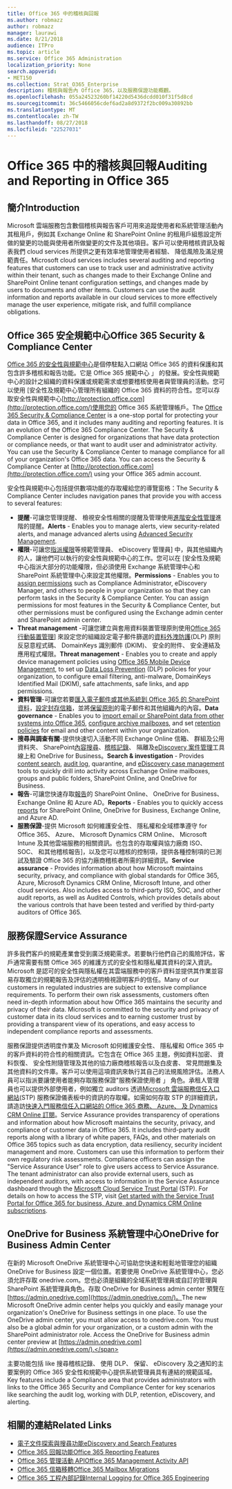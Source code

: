 ```yaml
---
title: Office 365 中的稽核與回報
ms.author: robmazz
author: robmazz
manager: laurawi
ms.date: 8/21/2018
audience: ITPro
ms.topic: article
ms.service: Office 365 Administration
localization_priority: None
search.appverid:
- MET150
ms.collection: Strat_O365_Enterprise
description: 稽核與報告內 Office 365，以及服務保證功能概觀。
ms.openlocfilehash: 055a24523260bf14220d5436dcdd010f31f5d8cd
ms.sourcegitcommit: 36c5466056cdef6ad2a8d9372f2bc009a30892bb
ms.translationtype: MT
ms.contentlocale: zh-TW
ms.lasthandoff: 08/27/2018
ms.locfileid: "22527031"
---
```

# <a name="auditing-and-reporting-in-office-365"></a><span data-ttu-id="25e14-103">Office 365 中的稽核與回報</span><span class="sxs-lookup"><span data-stu-id="25e14-103">Auditing and Reporting in Office 365</span></span>

## <a name="introduction"></a><span data-ttu-id="25e14-104">簡介</span><span class="sxs-lookup"><span data-stu-id="25e14-104">Introduction</span></span>
<span data-ttu-id="25e14-p101">Microsoft 雲端服務包含數個稽核與報告客戶可用來追蹤使用者和系統管理活動內其租用戶，例如其 Exchange Online 和 SharePoint Online 的租用戶組態設定所做的變更的功能與使用者所做變更的文件及其他項目。客戶可以使用稽核資訊及報表我們 cloud services 所提供之更有效率地管理使用者經驗、 降低風險及滿足規範責任。</span><span class="sxs-lookup"><span data-stu-id="25e14-p101">Microsoft cloud services includes several auditing and reporting features that customers can use to track user and administrative activity within their tenant, such as changes made to their Exchange Online and SharePoint Online tenant configuration settings, and changes made by users to documents and other items. Customers can use the audit information and reports available in our cloud services to more effectively manage the user experience, mitigate risk, and fulfill compliance obligations.</span></span>

## <a name="office-365-security--compliance-center"></a><span data-ttu-id="25e14-107">Office 365 安全規範中心</span><span class="sxs-lookup"><span data-stu-id="25e14-107">Office 365 Security & Compliance Center</span></span>
<span data-ttu-id="25e14-p102">[Office 365 的安全性與規範中心](https://support.office.com/article/Go-to-the-Office-365-Security-Compliance-Center-7e696a40-b86b-4a20-afcc-559218b7b1b8)是個停駐點入口網站 Office 365 的資料保護和其包含許多稽核和報告功能。它是 Office 365 規範中心 」 的發展。安全性與規範中心的設計之組織的資料保護或規範需求或想要稽核使用者與管理員的活動。您可以使用 [安全性及規範中心管理所有組織的 Office 365 資料的符合性。您可以存取安全性與規範中心[http://protection.office.com](http://protection.office.com/)使用您的 Office 365 系統管理帳戶。</span><span class="sxs-lookup"><span data-stu-id="25e14-p102">The [Office 365 Security & Compliance Center](https://support.office.com/article/Go-to-the-Office-365-Security-Compliance-Center-7e696a40-b86b-4a20-afcc-559218b7b1b8) is a one-stop portal for protecting your data in Office 365, and it includes many auditing and reporting features. It is an evolution of the Office 365 Compliance Center. The Security & Compliance Center is designed for organizations that have data protection or compliance needs, or that want to audit user and administrator activity. You can use the Security & Compliance Center to manage compliance for all of your organization's Office 365 data. You can access the Security & Compliance Center at [http://protection.office.com](http://protection.office.com/) using your Office 365 admin account.</span></span>

<span data-ttu-id="25e14-113">安全性與規範中心包括提供數項功能的存取權給您的導覽窗格：</span><span class="sxs-lookup"><span data-stu-id="25e14-113">The Security & Compliance Center includes navigation panes that provide you with access to several features:</span></span>
- <span data-ttu-id="25e14-114">**提醒**-可讓您管理提醒、 檢視安全性相關的提醒及管理使用[進階安全性管理](https://support.office.com/article/overview-of-office-365-cloud-app-security-81f0ee9a-9645-45ab-ba56-de9cbccab475)進階的提醒。</span><span class="sxs-lookup"><span data-stu-id="25e14-114">**Alerts** - Enables you to manage alerts, view security-related alerts, and manage advanced alerts using [Advanced Security Management](https://support.office.com/article/overview-of-office-365-cloud-app-security-81f0ee9a-9645-45ab-ba56-de9cbccab475).</span></span> 
- <span data-ttu-id="25e14-p103">**權限**-可讓您[指派權限](https://support.office.com/article/Give-users-access-to-the-Office-365-Security-Compliance-Center-2cfce2c8-20c5-47f9-afc4-24b059c1bd76)等規範管理員、 eDiscovery 管理員] 中，與其他組織內的人，讓他們可以執行的安全性與規範中心的工作。您可以在 [安全性及規範中心指派大部分的功能權限，但必須使用 Exchange 系統管理中心和 SharePoint 系統管理中心來設定其他權限。</span><span class="sxs-lookup"><span data-stu-id="25e14-p103">**Permissions** - Enables you to [assign permissions](https://support.office.com/article/Give-users-access-to-the-Office-365-Security-Compliance-Center-2cfce2c8-20c5-47f9-afc4-24b059c1bd76) such as Compliance Administrator, eDiscovery Manager, and others to people in your organization so that they can perform tasks in the Security & Compliance Center. You can assign permissions for most features in the Security & Compliance Center, but other permissions must be configured using the Exchange admin center and SharePoint admin center.</span></span>
- <span data-ttu-id="25e14-117">**Threat management** -可讓您建立與套用資料裝置管理原則使用[Office 365 行動裝置管理](https://support.office.com/article/Overview-of-Mobile-Device-Management-for-Office-365-faa7d8e5-645d-4d59-839c-c8d4c1869e4a)] 來設定您的組織設定電子郵件篩選的[資料外洩防護](https://support.office.com/article/Overview-of-data-loss-prevention-policies-1966b2a7-d1e2-4d92-ab61-42efbb137f5e)(DLP) 原則反惡意程式碼、 DomainKeys 識別郵件 (DKIM)、 安全的附件、 安全連結及應用程式權限。</span><span class="sxs-lookup"><span data-stu-id="25e14-117">**Threat management** - Enables you to create and apply device management policies using [Office 365 Mobile Device Management](https://support.office.com/article/Overview-of-Mobile-Device-Management-for-Office-365-faa7d8e5-645d-4d59-839c-c8d4c1869e4a), to set up [Data Loss Prevention](https://support.office.com/article/Overview-of-data-loss-prevention-policies-1966b2a7-d1e2-4d92-ab61-42efbb137f5e) (DLP) policies for your organization, to configure email filtering, anti-malware, DomainKeys Identified Mail (DKIM), safe attachments, safe links, and app permissions.</span></span>
- <span data-ttu-id="25e14-118">**資料管理**-可讓您若要[匯入電子郵件或其他系統到 Office 365 的 SharePoint 資料](https://support.office.com/article/Import-PST-files-or-SharePoint-data-to-Office-365-ba688e0a-0fcb-4bd7-8e57-2b669564ea84)，[設定封存信箱](https://support.office.com/article/Enable-archive-mailboxes-in-the-Office-365-Security-Compliance-Center-268a109e-7843-405b-bb3d-b9393b2342ce)，並將[保留原則](https://support.office.com/article/Retention-in-the-Office-365-Security-Compliance-Center-2a0fc432-f18c-45aa-a539-30ab035c608c)的電子郵件和其他組織內的內容。</span><span class="sxs-lookup"><span data-stu-id="25e14-118">**Data governance** - Enables you to [import email or SharePoint data from other systems into Office 365](https://support.office.com/article/Import-PST-files-or-SharePoint-data-to-Office-365-ba688e0a-0fcb-4bd7-8e57-2b669564ea84), [configure archive mailboxes](https://support.office.com/article/Enable-archive-mailboxes-in-the-Office-365-Security-Compliance-Center-268a109e-7843-405b-bb3d-b9393b2342ce), and set [retention policies](https://support.office.com/article/Retention-in-the-Office-365-Security-Compliance-Center-2a0fc432-f18c-45aa-a539-30ab035c608c) for email and other content within your organization.</span></span>
- <span data-ttu-id="25e14-119">**搜尋與調查有關**-提供快速切入活動不同 Exchange Online 信箱、 群組及公用資料夾、 SharePoint[內容搜尋](https://support.office.com/article/Run-a-Content-Search-in-the-Office-365-Security-Compliance-Center-61852fd9-fe8a-4880-a339-cb19ed3bff4a)、[稽核記錄](https://support.office.com/article/Search-the-audit-log-in-the-Office-365-Security-Compliance-Center-0d4d0f35-390b-4518-800e-0c7ec95e946c)、 隔離及[eDiscovery 案件管理](https://support.office.com/article/Manage-eDiscovery-cases-in-the-Office-365-Security-Compliance-Center-edea80d6-20a7-40fb-b8c4-5e8c8395f6da)工具線上和 OneDrive for Business。</span><span class="sxs-lookup"><span data-stu-id="25e14-119">**Search & investigation** - Provides [content search](https://support.office.com/article/Run-a-Content-Search-in-the-Office-365-Security-Compliance-Center-61852fd9-fe8a-4880-a339-cb19ed3bff4a), [audit log](https://support.office.com/article/Search-the-audit-log-in-the-Office-365-Security-Compliance-Center-0d4d0f35-390b-4518-800e-0c7ec95e946c), quarantine, and [eDiscovery case management](https://support.office.com/article/Manage-eDiscovery-cases-in-the-Office-365-Security-Compliance-Center-edea80d6-20a7-40fb-b8c4-5e8c8395f6da) tools to quickly drill into activity across Exchange Online mailboxes, groups and public folders, SharePoint Online, and OneDrive for Business.</span></span>
- <span data-ttu-id="25e14-120">**報告**-可讓您快速存取[報告](https://support.office.com/article/Reports-in-the-Office-365-Security-Compliance-Center-7acd33ce-1ec8-49fb-b625-43bac7b58c5a)的 SharePoint Online、 OneDrive for Business、 Exchange Online 和 Azure AD。</span><span class="sxs-lookup"><span data-stu-id="25e14-120">**Reports** - Enables you to quickly access [reports](https://support.office.com/article/Reports-in-the-Office-365-Security-Compliance-Center-7acd33ce-1ec8-49fb-b625-43bac7b58c5a) for SharePoint Online, OneDrive for Business, Exchange Online, and Azure AD.</span></span>
- <span data-ttu-id="25e14-p104">**服務保證**-提供 Microsoft 如何維護安全性、 隱私權和全域標準遵守 for Office 365、 Azure、 Microsoft Dynamics CRM Online、 Microsoft Intune 及其他雲端服務的相關資訊。也包含的存取權與協力廠商 ISO、 SOC、 和其他稽核報告]，以及您可以稽核的控制項，提供各種控制項的已測試及驗證 Office 365 的協力廠商稽核者所需的詳細資訊。</span><span class="sxs-lookup"><span data-stu-id="25e14-p104">**Service assurance** - Provides information about how Microsoft maintains security, privacy, and compliance with global standards for Office 365, Azure, Microsoft Dynamics CRM Online, Microsoft Intune, and other cloud services. Also includes access to third-party ISO, SOC, and other audit reports, as well as Audited Controls, which provides details about the various controls that have been tested and verified by third-party auditors of Office 365.</span></span>

## <a name="service-assurance"></a><span data-ttu-id="25e14-123">服務保證</span><span class="sxs-lookup"><span data-stu-id="25e14-123">Service Assurance</span></span>
<span data-ttu-id="25e14-p105">許多我們客戶的規範產業會受到廣泛規範需求。若要執行他們自己的風險評估，客戶通常需要有關 Office 365 的維護方式的安全性和隱私權其資料的深入資訊。Microsoft 是認可的安全性與隱私權在其雲端服務中的客戶資料並提供其作業並容易存取獨立的規範報告及評估的透明檢視證明客戶的信任。</span><span class="sxs-lookup"><span data-stu-id="25e14-p105">Many of our customers in regulated industries are subject to extensive compliance requirements. To perform their own risk assessments, customers often need in-depth information about how Office 365 maintains the security and privacy of their data. Microsoft is committed to the security and privacy of customer data in its cloud services and to earning customer trust by providing a transparent view of its operations, and easy access to independent compliance reports and assessments.</span></span>

<span data-ttu-id="25e14-p106">服務保證提供透明度作業及 Microsoft 如何維護安全性、 隱私權和 Office 365 中的客戶資料的符合性的相關資訊。它包含在 Office 365 主題，例如資料加密、 資料恢復、 安全性附隨管理及其他的協力廠商稽核報告以及白皮書、 常見問題集及其他資料的文件庫。客戶可以使用這項資訊來執行其自己的法規風險評估。法務人員可以指派要讓使用者能夠存取服務保證"服務保證使用者 」 角色。承租人管理員也可以提供外部使用者，例如獨立 auditors 透過[Microsoft 雲端服務信任入口網站](http://aka.ms/STP)(STP) 服務保證儀表板中的資訊的存取權。如需如何存取 STP 的詳細資訊，請造訪[快速入門服務信任入口網站的 Office 365 商務、 Azure、 及 Dynamics CRM Online 訂閱](http://aka.ms/STPHelp)。</span><span class="sxs-lookup"><span data-stu-id="25e14-p106">Service Assurance provides transparency of operations and information about how Microsoft maintains the security, privacy, and compliance of customer data in Office 365. It includes third-party audit reports along with a library of white papers, FAQs, and other materials on Office 365 topics such as data encryption, data resiliency, security incident management and more. Customers can use this information to perform their own regulatory risk assessments. Compliance officers can assign the "Service Assurance User" role to give users access to Service Assurance. The tenant administrator can also provide external users, such as independent auditors, with access to information in the Service Assurance dashboard through the [Microsoft Cloud Service Trust Portal](http://aka.ms/STP) (STP). For details on how to access the STP, visit [Get started with the Service Trust Portal for Office 365 for business, Azure, and Dynamics CRM Online subscriptions](http://aka.ms/STPHelp).</span></span>

## <a name="onedrive-for-business-admin-center"></a><span data-ttu-id="25e14-133">OneDrive for Business 系統管理中心</span><span class="sxs-lookup"><span data-stu-id="25e14-133">OneDrive for Business Admin Center</span></span>
<span data-ttu-id="25e14-p107">在新的 Microsoft OneDrive 系統管理中心可協助您快速和輕鬆地管理您的組織 OneDrive for Business 設定一個位置。若要使用 OneDrive 系統管理中心，您必須允許存取 onedrive.com。您也必須是組織的全域系統管理員或自訂的管理與 SharePoint 系統管理員角色。存取 OneDrive for Business admin center 預覽在[https://admin.onedrive.com](https://admin.onedrive.com/)。</span><span class="sxs-lookup"><span data-stu-id="25e14-p107">The new Microsoft OneDrive admin center helps you quickly and easily manage your organization's OneDrive for Business settings in one place. To use the OneDrive admin center, you must allow access to onedrive.com. You must also be a global admin for your organization, or a custom admin with the SharePoint administrator role. Access the OneDrive for Business admin center preview at [https://admin.onedrive.com](https://admin.onedrive.com/).</span></span>

<span data-ttu-id="25e14-138">主要功能包括 like 搜尋稽核記錄、 使用 DLP、 保留、 eDiscovery 及之通知的主要案例的 Office 365 安全性和規範中心提供系統管理員具有連結的規範區域。</span><span class="sxs-lookup"><span data-stu-id="25e14-138">Key features include a Compliance area that provides administrators with links to the Office 365 Security and Compliance Center for key scenarios like searching the audit log, working with DLP, retention, eDiscovery, and alerting.</span></span>

## <a name="related-links"></a><span data-ttu-id="25e14-139">相關的連結</span><span class="sxs-lookup"><span data-stu-id="25e14-139">Related Links</span></span>
- [<span data-ttu-id="25e14-140">電子文件探索與搜尋功能</span><span class="sxs-lookup"><span data-stu-id="25e14-140">eDiscovery and Search Features</span></span>](office-365-ediscovery-and-search-features.md)
- [<span data-ttu-id="25e14-141">Office 365 回報功能</span><span class="sxs-lookup"><span data-stu-id="25e14-141">Office 365 Reporting Features</span></span>](office-365-reporting-features.md)
- [<span data-ttu-id="25e14-142">Office 365 管理活動 API</span><span class="sxs-lookup"><span data-stu-id="25e14-142">Office 365 Management Activity API</span></span>](office-365-management-activity-api.md)
- [<span data-ttu-id="25e14-143">Office 365 信箱移轉</span><span class="sxs-lookup"><span data-stu-id="25e14-143">Office 365 Mailbox Migrations</span></span>](office-365-mailbox-migrations.md)
- [<span data-ttu-id="25e14-144">Office 365 工程內部記錄</span><span class="sxs-lookup"><span data-stu-id="25e14-144">Internal Logging for Office 365 Engineering</span></span>](office-365-internal-logging.md)
